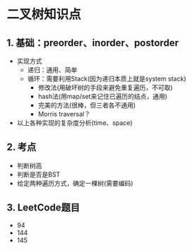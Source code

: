 # 二叉树知识点

## 1. 基础：preorder、inorder、postorder

- 实现方式
  - 递归：通用、简单
  - 循环：需要利用Stack(因为递归本质上就是system stack)
    - 修改法(用破坏树的手段来避免重复遍历，不可取)
    - hash法(用map/set来记住已遍历的结点，通用)
    - 完美的方法(很棒，但三者各不通用)
    - Morris traversal？
- 以上各种实现的复杂度分析(time、space)

## 2. 考点

- 判断树高
- 判断是否是BST
- 给定两种遍历方式，确定一棵树(需要编码)

## 3. LeetCode题目

- 94
- 144
- 145
